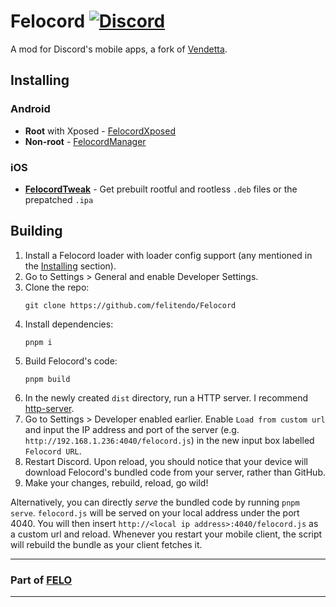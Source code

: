 # Felocord [![Discord](https://img.shields.io/discord/1196075698301968455?style=social&logo=discord&label=Pyoncord)](https://discord.gg/XjYgWXHb9Q)
A mod for Discord's mobile apps, a fork of [Vendetta](https://github.com/vendetta-mod/Vendetta/).

## Installing

### Android

- **Root** with Xposed - [FelocordXposed](https://github.com/felitendo/FelocordXposed/releases/latest)
- **Non-root** - [FelocordManager](https://github.com/felitendo/FelocordManager/releases/latest)

### iOS
- [**FelocordTweak**](https://github.com/felitendo/FelocordTweak) - Get prebuilt rootful and rootless `.deb` files or the prepatched `.ipa `

## Building
1. Install a Felocord loader with loader config support (any mentioned in the [Installing](#installing) section).
1. Go to Settings > General and enable Developer Settings.
1. Clone the repo:
    ```
    git clone https://github.com/felitendo/Felocord
    ```
1. Install dependencies:
    ```
    pnpm i
    ```
1. Build Felocord's code:
    ```
    pnpm build
    ```
1. In the newly created `dist` directory, run a HTTP server. I recommend [http-server](https://www.npmjs.com/package/http-server).
1. Go to Settings > Developer enabled earlier. Enable `Load from custom url` and input the IP address and port of the server (e.g. `http://192.168.1.236:4040/felocord.js`) in the new input box labelled `Felocord URL`.
1. Restart Discord. Upon reload, you should notice that your device will download Felocord's bundled code from your server, rather than GitHub.
1. Make your changes, rebuild, reload, go wild!

Alternatively, you can directly *serve* the bundled code by running `pnpm serve`. `felocord.js` will be served on your local address under the port 4040. You will then insert `http://<local ip address>:4040/felocord.js` as a custom url and reload. Whenever you restart your mobile client, the script will rebuild the bundle as your client fetches it.

---

### Part of [FELO](https://felo.gg)

---
